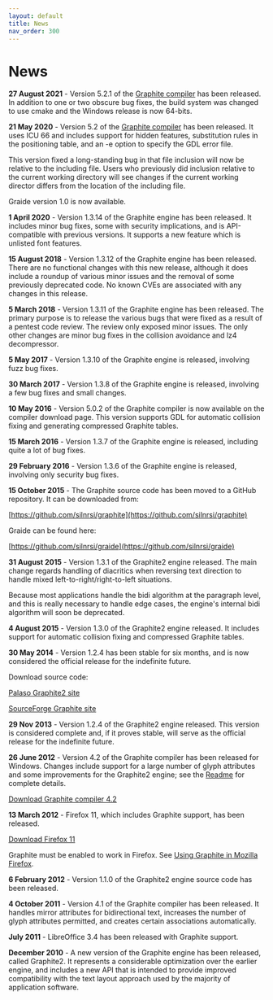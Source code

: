 ```yaml
---
layout: default
title: News
nav_order: 300
---
```


# News

**27 August 2021** - Version 5.2.1 of the [Graphite compiler](https://github.org/silnrsi/grcompiler) has been released. In addition to one or two obscure bug fixes, the build system was changed to use cmake and the Windows release is now 64-bits.

**21 May 2020** - Version 5.2 of the [Graphite compiler](https://github.org/silnrsi/grcompiler) has been released. It uses ICU 66 and includes support for hidden features, substitution rules in the positioning table, and an -e option to specify the GDL error file.

This version fixed a long-standing bug in that file inclusion will now be relative to the including file. Users who previously did inclusion relative to the current working directory will see changes if the current working director differs from the location of the including file.

Graide version 1.0 is now available.

**1 April 2020** - Version 1.3.14 of the Graphite engine has been released. It includes minor bug fixes, some with security implications, and is API-compatible with previous versions. It supports a new feature which is unlisted font features.

**15 August 2018** - Version 1.3.12 of the Graphite engine has been released. There are no functional changes with this new release, although it does include a roundup of various minor issues and the removal of some previously deprecated code. No known CVEs are associated with any changes in this release.

**5 March 2018** - Version 1.3.11 of the Graphite engine has been released. The primary purpose is to release the various bugs that were fixed as a result of a pentest code review. The review only exposed minor issues. The only other changes are minor bug fixes in the collision avoidance and lz4 decompressor.

**5 May 2017** - Version 1.3.10 of the Graphite engine is released, involving fuzz bug fixes.

**30 March 2017** - Version 1.3.8 of the Graphite engine is released, involving a few bug fixes and small changes.

**10 May 2016** - Version 5.0.2 of the Graphite compiler is now available on the compiler download page. This version supports GDL for automatic collision fixing and generating compressed Graphite tables.

**15 March 2016** - Version 1.3.7 of the Graphite engine is released, including quite a lot of bug fixes.

**29 February 2016** - Version 1.3.6 of the Graphite engine is released, involving only security bug fixes.

**15 October 2015** - The Graphite source code has been moved to a GitHub repository. It can be downloaded from:

[https://github.com/silnrsi/graphite](https://github.com/silnrsi/graphite)

Graide can be found here:

[https://github.com/silnrsi/graide](https://github.com/silnrsi/graide)

**31 August 2015** - Version 1.3.1 of the Graphite2 engine released. The main change regards handling of diacritics when reversing text direction to handle mixed left-to-right/right-to-left situations.

Because most applications handle the bidi algorithm at the paragraph level, and this is really necessary to handle edge cases, the engine's internal bidi algorithm will soon be deprecated.

**4 August 2015** - Version 1.3.0 of the Graphite2 engine released. It includes support for automatic collision fixing and compressed Graphite tables.

**30 May 2014** - Version 1.2.4 has been stable for six months, and is now considered the official release for the indefinite future.

Download source code:

[Palaso Graphite2 site](http://projects.palaso.org/attachments/download/407/graphite2-1.2.4.tgz)

[SourceForge Graphite site](http://sourceforge.net/projects/silgraphite/files/graphite2/graphite2-1.2.4.tgz/download)

**29 Nov 2013** - Version 1.2.4 of the Graphite2 engine released. This version is considered complete and, if it proves stable, will serve as the official release for the indefinite future.

**26 June 2012** - Version 4.2 of the Graphite compiler has been released for Windows. Changes include support for a large number of glyph attributes and some improvements for the Graphite2 engine; see the [Readme](https://scripts.sil.org/GraphiteCompilerDownload#compiler_readme) for complete details.

[Download Graphite compiler 4.2](https://scripts.sil.org/GraphiteCompilerDownload)

**13 March 2012** - Firefox 11, which includes Graphite support, has been released.

[Download Firefox 11](http://www.mozilla.org/en-US/firefox/new/)

Graphite must be enabled to work in Firefox. See [Using Graphite in Mozilla Firefox](graphite_firefox).

**6 February 2012** - Version 1.1.0 of the Graphite2 engine source code has been released.

**4 October 2011** - Version 4.1 of the Graphite compiler has been released. It handles mirror attributes for bidirectional text, increases the number of glyph attributes permitted, and creates certain associations automatically.

**July 2011** - LibreOffice 3.4 has been released with Graphite support.

**December 2010** - A new version of the Graphite engine has been released, called Graphite2. It represents a considerable optimization over the earlier engine, and includes a new API that is intended to provide improved compatibility with the text layout approach used by the majority of application software.

